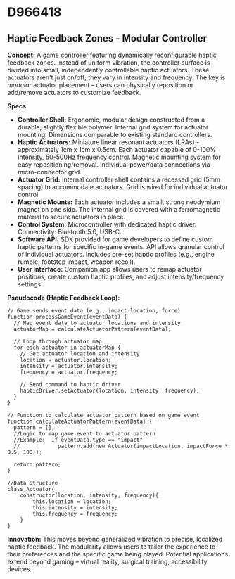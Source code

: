 # D966418

## Haptic Feedback Zones - Modular Controller

**Concept:** A game controller featuring dynamically reconfigurable haptic feedback zones. Instead of uniform vibration, the controller surface is divided into small, independently controllable haptic actuators. These actuators aren't just on/off; they vary in intensity and frequency. The key is *modular* actuator placement – users can physically reposition or add/remove actuators to customize feedback.

**Specs:**

*   **Controller Shell:**  Ergonomic, modular design constructed from a durable, slightly flexible polymer.  Internal grid system for actuator mounting. Dimensions comparable to existing standard controllers.
*   **Haptic Actuators:** Miniature linear resonant actuators (LRAs) - approximately 1cm x 1cm x 0.5cm.  Each actuator capable of 0-100% intensity, 50-500Hz frequency control. Magnetic mounting system for easy repositioning/removal.  Individual power/data connections via micro-connector grid.
*   **Actuator Grid:** Internal controller shell contains a recessed grid (5mm spacing) to accommodate actuators. Grid is wired for individual actuator control.
*   **Magnetic Mounts:** Each actuator includes a small, strong neodymium magnet on one side.  The internal grid is covered with a ferromagnetic material to secure actuators in place.
*   **Control System:** Microcontroller with dedicated haptic driver.  Connectivity: Bluetooth 5.0, USB-C.
*   **Software API:**  SDK provided for game developers to define custom haptic patterns for specific in-game events. API allows granular control of individual actuators.  Includes pre-set haptic profiles (e.g., engine rumble, footstep impact, weapon recoil).
*   **User Interface:** Companion app allows users to remap actuator positions, create custom haptic profiles, and adjust intensity/frequency settings.

**Pseudocode (Haptic Feedback Loop):**

```
// Game sends event data (e.g., impact location, force)
function processGameEvent(eventData) {
  // Map event data to actuator locations and intensity
  actuatorMap = calculateActuatorPattern(eventData);

  // Loop through actuator map
  for each actuator in actuatorMap {
    // Get actuator location and intensity
    location = actuator.location;
    intensity = actuator.intensity;
    frequency = actuator.frequency;

    // Send command to haptic driver
    hapticDriver.setActuator(location, intensity, frequency);
  }
}

// Function to calculate actuator pattern based on game event
function calculateActuatorPattern(eventData) {
  pattern = [];
  //Logic to map game event to actuator pattern
  //Example:  If eventData.type == "impact"
  //            pattern.add(new Actuator(impactLocation, impactForce * 0.5, 100));

  return pattern;
}

//Data Structure
class Actuator{
    constructor(location, intensity, frequency){
        this.location = location;
        this.intensity = intensity;
        this.frequency = frequency;
    }
}
```

**Innovation:**  This moves beyond generalized vibration to precise, localized haptic feedback. The modularity allows users to tailor the experience to their preferences and the specific game being played. Potential applications extend beyond gaming – virtual reality, surgical training, accessibility devices.